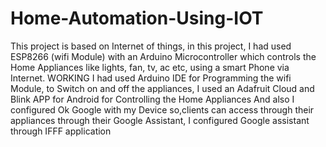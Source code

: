 # Home-Automation-Using-IOT

This project is based on Internet of things, in this project, I had used ESP8266 (wifi Module) with an Arduino Microcontroller which controls the Home Appliances like lights, fan, tv, ac etc, using a smart Phone via Internet.
WORKING
 I had used Arduino IDE for Programming the wifi Module, to Switch on and off the appliances, I used an Adafruit Cloud and Blink APP for Android for Controlling the Home Appliances
And also I configured Ok Google with my Device so,clients can access through their appliances through their Google Assistant, I configured Google assistant through IFFF application
